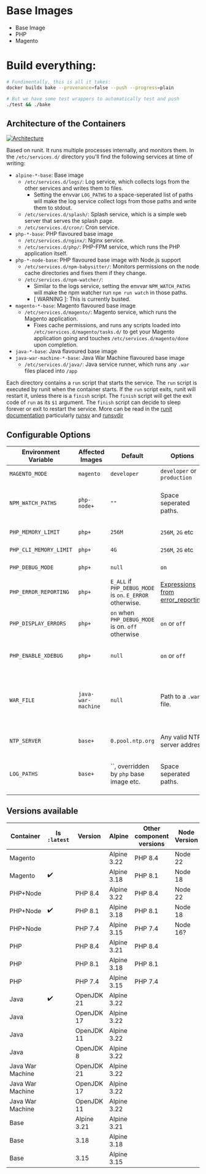 # Base Images

- Base Image
- PHP
- Magento

# Build everything:

```bash
# Fundimentally, this is all it takes:
docker buildx bake --provenance=false --push --progress=plain

# But we have some test wrappers to automatically test and push
./test && ./bake
```

## Architecture of the Containers

[![Architecture](./.docs/pwh-container-stack.svg)](./.docs/pwh-container-stack.svg)

Based on runit. It runs multiple processes internally, and monitors them. In the `/etc/services.d/` directory you'll find the following services at time of writing:

- `alpine-*-base`: Base image
  - `/etc/services.d/logs/`: Log service, which collects logs from the other services and writes them to files.
    - Setting the envvar `LOG_PATHS` to a space-seperated list of paths will make the log service collect logs from those paths and write them to stdout.
  - `/etc/services.d/splash/`: Splash service, which is a simple web server that serves the splash page.
  - `/etc/services.d/cron/`: Cron service.
- `php-*-base`: PHP flavoured base image
  - `/etc/services.d/nginx/`: Nginx service.
  - `/etc/services.d/php/`: PHP-FPM service, which runs the PHP application itself.
- `php-*-node-base`: PHP flavoured base image with Node.js support
  - `/etc/services.d/npm-babysitter/`: Monitors permissions on the node cache directories and fixes them if they change.
  - `/etc/services.d/npm-watcher/`:
    - Similar to the logs service, setting the envvar `NPM_WATCH_PATHS` will make the npm watcher run `npm run watch` in those paths.
    - [ WARNING ]: This is currently busted.
- `magento-*-base`: Magento flavoured base image
  - `/etc/services.d/magento/`: Magento service, which runs the Magento application.
    - Fixes cache permissions, and runs any scripts loaded into `/etc/services.d/magento/tasks.d/` to get your Magento application going and touches `/etc/services.d/magento/done` upon completion.
- `java-*-base`: Java flavoured base image
- `java-war-machine-*-base`: Java War Machine flavoured base image
  - `/etc/services.d/java/`: Java service runner, which runs any `.war` files placed into `/app`

Each directory contains a `run` script that starts the service.
The `run` script is executed by runit when the container starts.
If the `run` script exits, runit will restart it, unless there is a `finish` script.
The `finish` script will get the exit code of `run` as its `$1` argument.
The `finish` script can decide to sleep forever or exit to restart the service.
More can be read in the [runit documentation](http://smarden.org/runit) particularly [runsv](https://smarden.org/runit/runsv.8) and [runsvdir](https://smarden.org/runit/runsvdir.8)

## Configurable Options

| Environment Variable   | Affected Images    | Default                                                   | Options                                                                                        | Description                                                                                                                      |
| ---------------------- | ------------------ | --------------------------------------------------------- | ---------------------------------------------------------------------------------------------- | -------------------------------------------------------------------------------------------------------------------------------- |
| `MAGENTO_MODE`         | `magento`          | `developer`                                               | `developer` or `production`                                                                    | The mode in which Magento will run.                                                                                              |
| `NPM_WATCH_PATHS`      | `php-node+`        | `""`                                                      | Space seperated paths.                                                                         | Paths to watch for changes. The paths to watch for changes using `npm run watch` in the application.                             |
| `PHP_MEMORY_LIMIT`     | `php+`             | `256M`                                                    | `256M`, `2G` etc                                                                               | The memory limit for PHP scripts.                                                                                                |
| `PHP_CLI_MEMORY_LIMIT` | `php+`             | `4G`                                                      | `256M`, `2G` etc                                                                               | The memory limit for PHP CLI scripts.                                                                                            |
| `PHP_DEBUG_MODE`       | `php+`             | `null`                                                    | `on`                                                                                           | Enable or disable debug mode.                                                                                                    |
| `PHP_ERROR_REPORTING`  | `php+`             | `E_ALL` if `PHP_DEBUG_MODE` is `on`. `E_ERROR` otherwise. | [Expressions from error_reporting](https://www.php.net/manual/en/function.error-reporting.php) | override error_reporting level.                                                                                                  |
| `PHP_DISPLAY_ERRORS`   | `php+`             | `on` when `PHP_DEBUG_MODE` is on. `off` otherwise         | `on` or `off`                                                                                  | Enable or disable display errors.                                                                                                |
| `PHP_ENABLE_XDEBUG`    | `php+`             | `null`                                                    | `on` or `off`                                                                                  | Enable or disable Xdebug. Is influenced by `PHP_ERROR_REPORTING`.                                                                |
| `WAR_FILE`             | `java-war-machine` | `null`                                                    | Path to a `.war` file.                                                                         | An explicit path to the `.war` file to run. Will be autodetected if not present. Only neccisary if executable name is ambiguous. |
| `NTP_SERVER`           | `base+`            | `0.pool.ntp.org`                                          | Any valid NTP server address                                                                   | The NTP server to use for time synchronization.                                                                                  |
| `LOG_PATHS`            | `base+`            | ``, overridden by `php` base image etc.                   | Space seperated paths.                                                                         | Paths to collect logs from. The paths of files to collect logs from and write them to stdout.                                    |

## Versions available

| Container        | Is `:latest` | Version     | Alpine      | Other component versions | Node Version | Tag                                          |
| ---------------- | ------------ | ----------- | ----------- | ------------------------ | ------------ | -------------------------------------------- |
| Magento          | ️            |             | Alpine 3.22 | PHP 8.4                  | Node 22      | ghcr.io/roushtech/docker/magento:8.4         |
| Magento          | ✔️           |             | Alpine 3.18 | PHP 8.1                  | Node 18      | ghcr.io/roushtech/docker/magento:8.1         |
| PHP+Node         | ️            | PHP 8.4     | Alpine 3.22 | PHP 8.4                  | Node 22      | ghcr.io/roushtech/docker/php-node:8.4        |
| PHP+Node         | ✔️           | PHP 8.1     | Alpine 3.18 | PHP 8.1                  | Node 18      | ghcr.io/roushtech/docker/php-node:8.1        |
| PHP+Node         |              | PHP 7.4     | Alpine 3.15 | PHP 7.4                  | Node 16?     | ghcr.io/roushtech/docker/php-node:7.4        |
| PHP              |              | PHP 8.4     | Alpine 3.21 | PHP 8.4                  |              | ghcr.io/roushtech/docker/php:8.4             |
| PHP              |              | PHP 8.1     | Alpine 3.18 | PHP 8.1                  |              | ghcr.io/roushtech/docker/php:8.1             |
| PHP              |              | PHP 7.4     | Alpine 3.15 | PHP 7.4                  |              | ghcr.io/roushtech/docker/php:7.4             |
| Java             | ✔️           | OpenJDK 21  | Alpine 3.22 |                          |              | ghcr.io/roushtech/docker/java:21             |
| Java             |              | OpenJDK 17  | Alpine 3.22 |                          |              | ghcr.io/roushtech/docker/java:17             |
| Java             |              | OpenJDK 11  | Alpine 3.22 |                          |              | ghcr.io/roushtech/docker/java:11             |
| Java             |              | OpenJDK 8   | Alpine 3.22 |                          |              | ghcr.io/roushtech/docker/java:8              |
| Java War Machine |              | OpenJDK 21  | Alpine 3.22 |                          |              | ghcr.io/roushtech/docker/java:war-machine-21 |
| Java War Machine |              | OpenJDK 17  | Alpine 3.22 |                          |              | ghcr.io/roushtech/docker/java:war-machine-17 |
| Java War Machine |              | OpenJDK 11  | Alpine 3.22 |                          |              | ghcr.io/roushtech/docker/java:war-machine-11 |
| Base             |              | Alpine 3.21 | Alpine 3.21 |                          |              | ghcr.io/roushtech/docker/base:3.21           |
| Base             |              | 3.18        | Alpine 3.18 |                          |              | ghcr.io/roushtech/docker/base:3.18           |
| Base             |              | 3.15        | Alpine 3.15 |                          |              | ghcr.io/roushtech/docker/base:3.15           |
